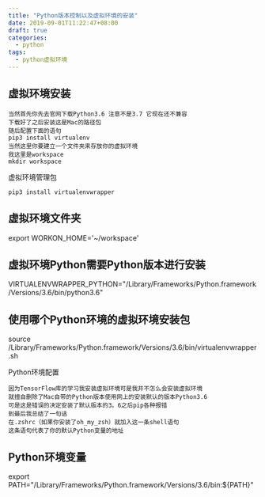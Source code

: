 ```yaml
---
title: "Python版本控制以及虚拟环境的安装"
date: 2019-09-01T11:22:47+08:00
draft: true
categories:
  - python
tags:
  - python虚拟环境
---
```

<!--more-->
## 虚拟环境安装

    当然首先你先去官网下载Python3.6 注意不是3.7 它现在还不兼容
    下载好了之后安装这是Mac的路径包
    随后配置下面的语句
    pip3 install virtualenv
    当然这里你要建立一个文件夹来存放你的虚拟环境
    我这里是workspace
    mkdir workspace

虚拟环境管理包

    pip3 install virtualenvwrapper

## 虚拟环境文件夹

export WORKON_HOME='~/workspace'

## 虚拟环境Python需要Python版本进行安装

VIRTUALENVWRAPPER_PYTHON="/Library/Frameworks/Python.framework/Versions/3.6/bin/python3.6"

## 使用哪个Python环境的虚拟环境安装包

source  /Library/Frameworks/Python.framework/Versions/3.6/bin/virtualenvwrapper.sh

Python环境配置

    因为TensorFlow库的学习我安装虚拟环境可是我并不怎么会安装虚拟环境
    就擅自删除了Mac自带的Python版本使用网上的安装默认的版本Python3.6
    可是这是错误的决定安装了默认版本的3。6之后pip各种报错
    到最后我总结了一句话
    在.zshrc（如果你安装了oh_my_zsh）就加入这一条shell语句
    这条语句代表了你的默认Python变量的地址
## Python环境变量

export PATH="/Library/Frameworks/Python.framework/Versions/3.6/bin:${PATH}"